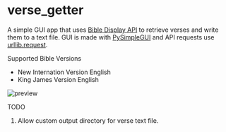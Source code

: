 # verse_getter
A simple GUI app that uses [Bible Display API](https://ibibles.net/m/quote03.htm) to retrieve verses and write them to a text file.
GUI is made with [PySimpleGUI](https://pysimplegui.readthedocs.io/en/latest/) and API requests use [urllib.request](https://docs.python.org/3/library/urllib.request.html#module-urllib.request).

Supported Bible Versions
  - New Internation Version English
  - King James Version English

![preview](https://user-images.githubusercontent.com/14161440/112121016-ab595800-8bb6-11eb-8b42-309e25e07ba4.png)

TODO
  1. Allow custom output directory for verse text file.

